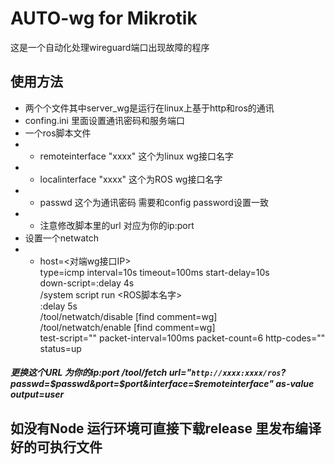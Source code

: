 # AUTO-wg for Mikrotik
这是一个自动化处理wireguard端口出现故障的程序<br />

## 使用方法
 * 两个个文件其中server_wg是运行在linux上基于http和ros的通讯
 * confing.ini 里面设置通讯密码和服务端口
 * 一个ros脚本文件
 * * remoteinterface "xxxx" 这个为linux wg接口名字
 * * localinterface "xxxx" 这个为ROS wg接口名字
 * *  passwd 这个为通讯密码 需要和config password设置一致
 * * 注意修改脚本里的url 对应为你的ip:port
 * 设置一个netwatch
 *  * host=<对端wg接口IP> <br />
     type=icmp interval=10s timeout=100ms start-delay=10s <br />
      down-script=:delay 4s<br />
     /system script run <ROS脚本名字><br />
     :delay 5s<br />
     /tool/netwatch/disable [find comment=wg]<br />
     /tool/netwatch/enable [find comment=wg] <br />
     test-script="" packet-interval=100ms packet-count=6 http-codes="" <br />
     status=up<br />
     
##### 更换这个URL 为你的ip:port /tool/fetch url="`http://xxxx:xxxx/ros`?passwd=$passwd&port=$port&interface=$remoteinterface" as-value output=user
 

## 如没有Node 运行环境可直接下载release 里发布编译好的可执行文件
